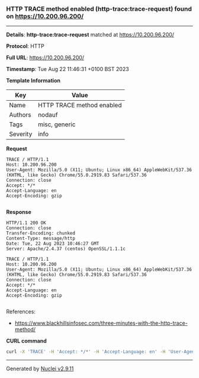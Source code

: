 ### HTTP TRACE method enabled (http-trace:trace-request) found on https://10.200.96.200/

----
**Details**: **http-trace:trace-request** matched at https://10.200.96.200/

**Protocol**: HTTP

**Full URL**: https://10.200.96.200/

**Timestamp**: Tue Aug 22 11:46:31 +0100 BST 2023

**Template Information**

| Key | Value |
| --- | --- |
| Name | HTTP TRACE method enabled |
| Authors | nodauf |
| Tags | misc, generic |
| Severity | info |

**Request**
```http
TRACE / HTTP/1.1
Host: 10.200.96.200
User-Agent: Mozilla/5.0 (X11; Ubuntu; Linux x86_64) AppleWebKit/537.36 (KHTML, like Gecko) Chrome/55.0.2919.83 Safari/537.36
Connection: close
Accept: */*
Accept-Language: en
Accept-Encoding: gzip


```

**Response**
```http
HTTP/1.1 200 OK
Connection: close
Transfer-Encoding: chunked
Content-Type: message/http
Date: Tue, 22 Aug 2023 10:46:27 GMT
Server: Apache/2.4.37 (centos) OpenSSL/1.1.1c

TRACE / HTTP/1.1
Host: 10.200.96.200
User-Agent: Mozilla/5.0 (X11; Ubuntu; Linux x86_64) AppleWebKit/537.36 (KHTML, like Gecko) Chrome/55.0.2919.83 Safari/537.36
Connection: close
Accept: */*
Accept-Language: en
Accept-Encoding: gzip


```

References: 
- https://www.blackhillsinfosec.com/three-minutes-with-the-http-trace-method/

**CURL command**
```sh
curl -X 'TRACE' -H 'Accept: */*' -H 'Accept-Language: en' -H 'User-Agent: Mozilla/5.0 (X11; Ubuntu; Linux x86_64) AppleWebKit/537.36 (KHTML, like Gecko) Chrome/55.0.2919.83 Safari/537.36' 'https://10.200.96.200/'
```

----

Generated by [Nuclei v2.9.11](https://github.com/projectdiscovery/nuclei)